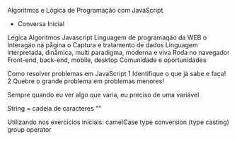 Algoritmos e Lógica de Programação com JavaScript

- Conversa Inicial

Légica
Algoritmos
Javascript
    Linguagem de programaqäo da WEB
        o Interagäo na pågina
        o Captura e tratamento de dados
    Linguagem irterpretada, dinåmica, multi paradigma, moderna e viva
    Roda no navegador
    Front-end, back-end, mobile, desktop
    Comunidade e oportunidades


Como resolver problemas em JavaScript
    1 Identifique o que já sabe e faça!
    2 Quebre o grande problema em problemas menores!

Sempre quando eu ver algo que varia, eu preciso de uma variável

String = cadeia de caracteres ""

Utilizando nos exercicios iniciais:
    camelCase
    type conversion (type casting)
    group operator

    
